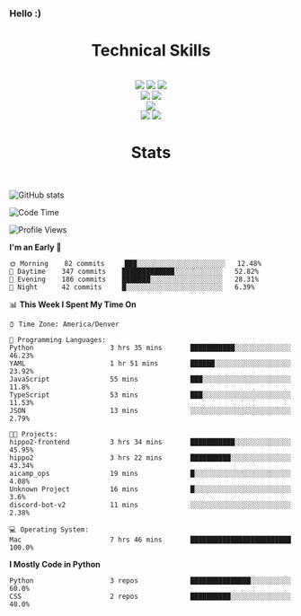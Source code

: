 ### Hello :)

<div align='center'>
  <h1>Technical Skills</h1><br>
  <img src = "https://img.shields.io/badge/-HTML5-E34F26?style=flat&logo=html5&logoColor=white"> <img src = "https://img.shields.io/badge/-CSS3-1572B6?style=flat&logo=css3&logoColor=white"> <img src="https://img.shields.io/badge/-Bootstrap-563D7C?style=flat&logo=bootstrap&logoColor=white"> <br />
  <img src="https://img.shields.io/badge/-django-black?style=flat&logo=django"> <img src="https://img.shields.io/badge/-Flask-0d7963?style=flat&logo=flask&logoColor=white"> <br/>
  <img src="https://img.shields.io/badge/-Python%203-black?style=flat&logo=python&logoColor=white"> <br/>
  <img src="https://img.shields.io/badge/-Problem%20Solving-ffa804?style=flat"> <img src="https://img.shields.io/badge/-Database%20Management-4d008f?style=flat"> <br>
</div>

<div align='center'>
  <h1>Stats</h1><br>
</div>

![GitHub stats](https://github-readme-stats.vercel.app/api?username=neverabsolute&count_private=true&include_all_commits=true&bg_color=0D1117&text_color=F3F3F3&title_color=E1E1E1)

<!--START_SECTION:waka-->
![Code Time](http://img.shields.io/badge/Code%20Time-480%20hrs%2050%20mins-blue)

![Profile Views](http://img.shields.io/badge/Profile%20Views-1-blue)

**I'm an Early 🐤** 

```text
🌞 Morning    82 commits     ███░░░░░░░░░░░░░░░░░░░░░░   12.48% 
🌆 Daytime    347 commits    █████████████░░░░░░░░░░░░   52.82% 
🌃 Evening    186 commits    ███████░░░░░░░░░░░░░░░░░░   28.31% 
🌙 Night      42 commits     █░░░░░░░░░░░░░░░░░░░░░░░░   6.39%

```


📊 **This Week I Spent My Time On** 

```text
⌚︎ Time Zone: America/Denver

💬 Programming Languages: 
Python                   3 hrs 35 mins       ███████████░░░░░░░░░░░░░░   46.23% 
YAML                     1 hr 51 mins        ██████░░░░░░░░░░░░░░░░░░░   23.92% 
JavaScript               55 mins             ███░░░░░░░░░░░░░░░░░░░░░░   11.8% 
TypeScript               53 mins             ███░░░░░░░░░░░░░░░░░░░░░░   11.53% 
JSON                     13 mins             ░░░░░░░░░░░░░░░░░░░░░░░░░   2.79%

🐱‍💻 Projects: 
hippo2-frontend          3 hrs 34 mins       ███████████░░░░░░░░░░░░░░   45.95% 
hippo2                   3 hrs 22 mins       ██████████░░░░░░░░░░░░░░░   43.34% 
aicamp_ops               19 mins             █░░░░░░░░░░░░░░░░░░░░░░░░   4.08% 
Unknown Project          16 mins             █░░░░░░░░░░░░░░░░░░░░░░░░   3.6% 
discord-bot-v2           11 mins             ░░░░░░░░░░░░░░░░░░░░░░░░░   2.38%

💻 Operating System: 
Mac                      7 hrs 46 mins       █████████████████████████   100.0%

```

**I Mostly Code in Python** 

```text
Python                   3 repos             ███████████████░░░░░░░░░░   60.0% 
CSS                      2 repos             ██████████░░░░░░░░░░░░░░░   40.0%

```



<!--END_SECTION:waka-->
